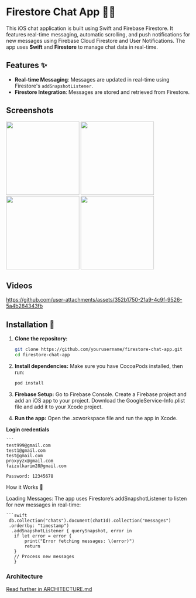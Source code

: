 
# Firestore Chat App 📱💬

This iOS chat application is built using Swift and Firebase Firestore. It features real-time messaging, automatic scrolling, and push notifications for new messages using Firebase Cloud Firestore and User Notifications. The app uses **Swift** and **Firestore** to manage chat data in real-time.

## Features ✨
- **Real-time Messaging**: Messages are updated in real-time using Firestore's `addSnapshotListener`.
- **Firestore Integration**: Messages are stored and retrieved from Firestore.


## Screenshots
<img src="https://github.com/user-attachments/assets/254582c2-41e2-4b03-b8ee-5954abad2b19" width="200" />
<img src="https://github.com/user-attachments/assets/d9c0bb02-9d6e-4a36-bb63-8fa641891a71" width="200" />
<img src="https://github.com/user-attachments/assets/437f7a80-1640-4857-a76f-af0b4f50f09b" width="200" />
<img src="https://github.com/user-attachments/assets/970a1b33-1bed-4813-b297-11b6426a07e9" width="200" />


## Videos
https://github.com/user-attachments/assets/352b1750-21a9-4c9f-9526-5a4b284343fb


## Installation 📲

1. **Clone the repository:**

   ```bash
   git clone https://github.com/yourusername/firestore-chat-app.git
   cd firestore-chat-app
   
2. **Install dependencies:**
Make sure you have CocoaPods installed, then run:

   ```bash
   pod install

3. **Firebase Setup:**
Go to Firebase Console.
Create a Firebase project and add an iOS app to your project.
Download the GoogleService-Info.plist file and add it to your Xcode project.
4. **Run the app:**
Open the .xcworkspace file and run the app in Xcode.


**Login credentials**

    ```
    test999@gmail.com
    test1@gmail.com
    test@gmail.com
    proxyyzx@gmail.com
    faizulkarim28@gmail.com

    Password: 12345678

How it Works 🔧

Loading Messages:
The app uses Firestore’s addSnapshotListener to listen for new messages in real-time:

    ```swift
     db.collection("chats").document(chatId).collection("messages")
     .order(by: "timestamp")
      .addSnapshotListener { querySnapshot, error in
       if let error = error {
           print("Error fetching messages: \(error)")
           return
       }
       // Process new messages
       }

### Architecture
[Read further in ARCHITECTURE.md](ARCHITECTURE.md)


